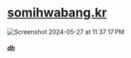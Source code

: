 # [somihwabang.kr](http://www.somihwabang.kr)


![Screenshot 2024-05-27 at 11 37 17 PM](https://github.com/minjcho/somimbti/assets/117441212/b2c28266-cc7d-4b35-94f2-e6b4077d2d0b)



##### [db](http://www.somihwabang.kr/admin)
